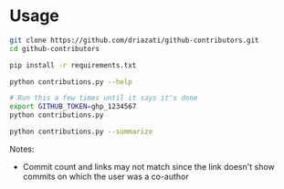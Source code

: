 # Usage

```bash
git clone https://github.com/driazati/github-contributors.git
cd github-contributors

pip install -r requirements.txt

python contributions.py --help

# Run this a few times until it says it's done
export GITHUB_TOKEN=ghp_1234567
python contributions.py

python contributions.py --summarize
```

Notes:

- Commit count and links may not match since the link doesn't show commits on which the user was a co-author
